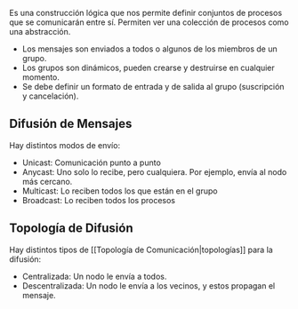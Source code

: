 Es una construcción lógica que nos permite definir conjuntos de procesos que se comunicarán entre sí. Permiten ver una colección de procesos como una abstracción.

- Los mensajes son enviados a todos o algunos de los miembros de un grupo.
- Los grupos son dinámicos, pueden crearse y destruirse en cualquier momento.
- Se debe definir un formato de entrada y de salida al grupo (suscripción y cancelación).

## Difusión de Mensajes

Hay distintos modos de envío:

- Unicast: Comunicación punto a punto
- Anycast: Uno solo lo recibe, pero cualquiera. Por ejemplo, envía al nodo más cercano.
- Multicast: Lo reciben todos los que están en el grupo
- Broadcast: Lo reciben todos los procesos

## Topología de Difusión

Hay distintos tipos de [[Topología de Comunicación|topologías]] para la difusión:

- Centralizada: Un nodo le envía a todos.
- Descentralizada: Un nodo le envía a los vecinos, y estos propagan el mensaje.
